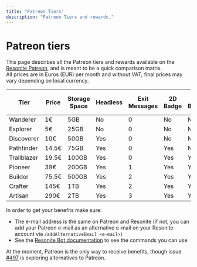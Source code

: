 ```yaml
---
title: "Patreon Tiers"
description: "Patreon Tiers and rewards."
---
```


# Patreon tiers

This page describes all the Patreon tiers and rewards available on the [Resonite Patreon](https://patreon.com/Resonite), and is meant to be a quick comparison matrix.  
All prices are in Euros (EUR) per month and without VAT; final prices may vary depending on local currency.

| Tier        | Price | Storage Space | Headless | Exit Messages | 2D Badge | 3D Badge | Groups | Can share storage |
| ----------- | ----- | ------------- | -------- | ------------- | -------- | -------- | ------ | ----------------- |
| Wanderer    | 1€    | 5GB           | No       | 0             | No       | No       | 0      | No                |
| Explorer    | 5€    | 25GB          | No       | 0             | No       | No       | 0      | No                |
| Discoverer  | 10€   | 50GB          | Yes      | 0             | No       | No       | 0      | No                |
| Pathfinder  | 14.5€ | 75GB          | Yes      | 0             | Yes      | No       | 0      | No                |
| Trailblazer | 19.5€ | 100GB         | Yes      | 0             | Yes      | Yes      | 0      | No                |
| Pioneer     | 39€   | 200GB         | Yes      | 1             | Yes      | Yes      | 1      | No                |
| Builder     | 75.5€ | 500GB         | Yes      | 2             | Yes      | Yes      | 2      | Yes               |
| Crafter     | 145€  | 1TB           | Yes      | 2             | Yes      | Yes      | 3      | Yes               |
| Artisan     | 290€  | 2TB           | Yes      | 3             | Yes      | Yes      | 3      | Yes               |

In order to get your benefits make sure:

- The e-mail address is the same on Patreon and Resonite (if not, you can add your Patreon e-mail as an alternative e-mail on your Resonite account via `/addAlternativeEmail <e-mail>`)
- See the [Resonite Bot documentation](/wiki/resonite/bot) to see the commands you can use

At the moment, Patreon is the only way to receive benefits, though issue [#497](https://github.com/Yellow-Dog-Man/Resonite-Issues/issues/497) is exploring alternatives to Patreon.
